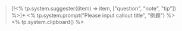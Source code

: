 > [!<% tp.system.suggester((item) => item, ["question", "note", "tip"]) %>]+ <% tp.system.prompt("Please input callout title", "例题") %>
> <% tp.system.clipboard() %>
> 



